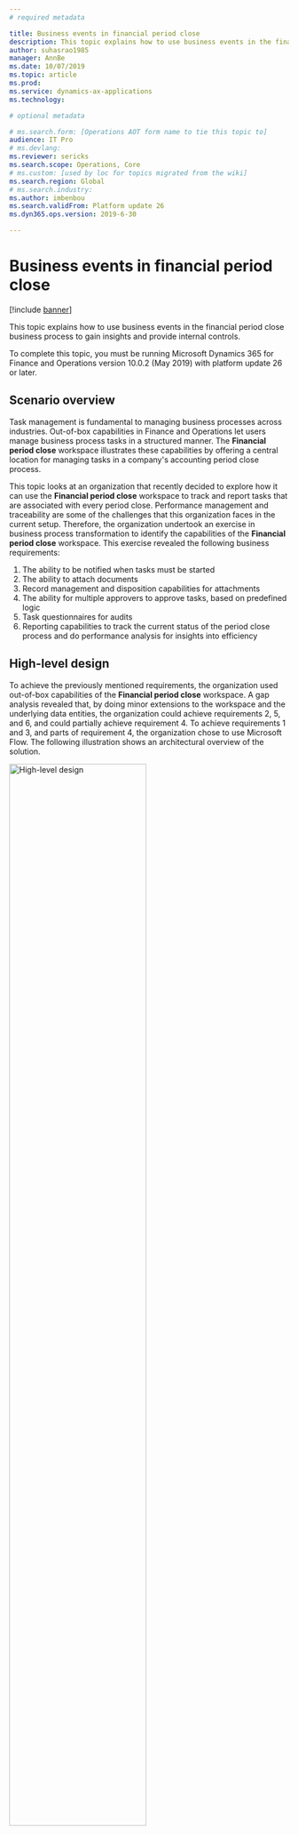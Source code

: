```yaml
---
# required metadata

title: Business events in financial period close
description: This topic explains how to use business events in the financial period close business process to gain insights and provide internal controls.
author: suhasrao1985
manager: AnnBe
ms.date: 10/07/2019
ms.topic: article
ms.prod: 
ms.service: dynamics-ax-applications
ms.technology: 

# optional metadata

# ms.search.form: [Operations AOT form name to tie this topic to]
audience: IT Pro
# ms.devlang: 
ms.reviewer: sericks
ms.search.scope: Operations, Core
# ms.custom: [used by loc for topics migrated from the wiki]
ms.search.region: Global 
# ms.search.industry: 
ms.author: imbenbou
ms.search.validFrom: Platform update 26
ms.dyn365.ops.version: 2019-6-30 

---
```


# Business events in financial period close
[!include [banner](../../includes/banner.md)]

This topic explains how to use business events in the financial period close business process to gain insights and provide internal controls.

To complete this topic, you must be running Microsoft Dynamics 365 for Finance and Operations version 10.0.2 (May 2019) with platform update 26 or later.

## Scenario overview

Task management is fundamental to managing business processes across industries. Out-of-box capabilities in Finance and Operations let users manage business process tasks in a structured manner. The **Financial period close** workspace illustrates these capabilities by offering a central location for managing tasks in a company's accounting period close process.

This topic looks at an organization that recently decided to explore how it can use the **Financial period close** workspace to track and report tasks that are associated with every period close. Performance management and traceability are some of the challenges that this organization faces in the current setup. Therefore, the organization undertook an exercise in business process transformation to identify the capabilities of the **Financial period close** workspace. This exercise revealed the following business requirements:

1. The ability to be notified when tasks must be started
2. The ability to attach documents
3. Record management and disposition capabilities for attachments
4. The ability for multiple approvers to approve tasks, based on predefined logic
5. Task questionnaires for audits
6. Reporting capabilities to track the current status of the period close process and do performance analysis for insights into efficiency

## High-level design

To achieve the previously mentioned requirements, the organization used out-of-box capabilities of the **Financial period close** workspace. A gap analysis revealed that, by doing minor extensions to the workspace and the underlying data entities, the organization could achieve requirements 2, 5, and 6, and could partially achieve requirement 4. To achieve requirements 1 and 3, and parts of requirement 4, the organization chose to use Microsoft Flow. The following illustration shows an architectural overview of the solution.

<img alt="High-level design" src="../../media/Image1.PNG" width="70%">

## Managing attachments by using Microsoft Flow and SharePoint Online

Accountants view their tasks in the **Financial period close** workspace and start to work on them. Attachments are added to the task by using a SharePoint Online document type. SharePoint triggers in Microsoft Flow are used to trigger the flow that is shown in the following illustration. This flow updates the SharePoint metadata with metadata from the task in the **Financial period close** workspace. SharePoint columns were created for this purpose in the document library. A separate attachment data entity was created to hold the attachment metadata for every attachment that is added to the **Financial period close** workspace. Fields from the custom entity were mapped to the SharePoint Online columns in the flow. When documents that use the specified document type are created in the predefined SharePoint Online library, Microsoft Flow is triggered, obtains the metadata from the custom data entity, and updates the document's metadata columns in SharePoint Online.

<img alt="Flow for managing attachments" src="../../media/Image2.png" width="70%">

## Enabling internal controls by using business events and Microsoft Flow

As accountants complete their tasks, and the tasks become ready for review, the value of the **Review status** custom field is updated to **Ready for review**. The Flow gets triggered by the **When the change-based alert is triggered** business event when this update is made. The payload of this business event contains the task name and the area name. The flow uses the combination of the task name and area name, together with the value of the **Review status** field, to route the task through an email-based workflow that is orchestrated by Microsoft Flow. The flow waits for approval, add new comments to the task log, and updates the task in the **Financial period close** workspace in Finance and Operations, based on both the outcome of the approval process and related metadata. Custom data entities were built in Finance and Operations to query and update the **Financial period close** workspace by using Microsoft Flow.

### Subscribing to the business event

The following example describes the general steps for subscribing to a change-based alert business event.

1. Add the Finance and Operations connector trigger to the Microsoft Flow app, and subscribe to the change-based alert business event.

    <img alt="Subscribing to the business event" src="../../media/Image3.png" width="70%">

2. Parse the business event payload.

    When the business event is triggered in Finance and Operations, it triggers Microsoft Flow. This business event contains a payload. In this step, the payload is parsed, and the required variables are initialized.

    <img alt="Parsing the business event payload" src="../../media/Image4.PNG" width="70%">

3. Retrieve the task from Finance and Operations, based on the values from the payload.

    When the task is updated in Finance and Operations, the business event triggers Microsoft Flow. At that point, after the payload has been parsed, you will know basic information about the task. In this step, the custom data entity is used to retrieve more information about the task.

    <img alt="Retrieving the task" src="../../media/Image5.png" width="70%">

4. Retrieve approvers from the Microsoft Excel file, based on the criteria.

    Next, you must determine the list of approvers, so that you can send the approval request in the appropriate manner. This list is a custom Excel file in a SharePoint Online library. In this step, you query the Excel file to get the list of approvers. You also get the links to the attachments for each task, so that you can send the attachments to the approvers.

    <img alt="Retrieving approvers" src="../../media/Image6.png" width="70%">

5. Prepare to send the request for approval.

    In this step, you prepare Microsoft Flow to send the approval request by using all the information that was gathered and assembled in the previous step.

    <img alt="Preparing to send the request for approval, part 1" src="../../media/Image7.png" width="70%">

    <img alt="Preparing to send the request for approval, part 2" src="../../media/Image8.png" width="70%">

    <img alt="Preparing to send the request for approval, part 3" src="../../media/Image9.png" width="70%">

6. Start the approval process.

    In this step, the approval request is sent from Microsoft Flow.

    <img alt="Starting the approval process" src="../../media/Image10.png" width="70%">

7. Process the approval action that is taken by approvers.

    After the approvers receive the approval request and take action, the flow is notified, and additional processing is done.

    <img alt="Processing the approval action" src="../../media/Image11.png" width="70%">

8. Update the task in Finance and Operations with the approval outcome.

    Based on the outcome of the approval process, the task in Finance and Operations is updated with the result.

    <img alt="Updating the task in Finance and Operations, part 1" src="../../media/Image12.png" width="70%">

    <img alt="Updating the task in Finance and Operations, part 2" src="../../media/Image13.png" width="70%">

## Conclusion

For the business requirements of the organization that is described in this topic, this solution involves minimal development and relies mostly on the **Financial period close** workspace, business events, SharePoint Online, and Microsoft Flow to drive functionality. Development is restricted to the addition of fields to Finance and Operations pages, the creation of custom data entities, and changes to page labels. Microsoft Flow also provides greater flexibility in the approval process. Because the solution takes advantage of the various applications in the Microsoft Office 365 suite, internal users can use applications that they are already familiar with. Therefore, the amount of change management that is required is limited.

In conclusion, business events offer unique opportunities for extending Finance and Operations functionality but also let you avoid extensive in-app customizations. Here are some things to consider before you start to use business events:

- Establish the security requirements of your solution. Business events honor role-based security in Finance and Operations. This behavior can be beneficial in some use cases.
- Business events functionality continues to get enhanced. Be on the lookout for new capabilities.

Business events and Microsoft Flow offer great opportunities for implementing low-code or no-code extensions to Finance and Operations. The important thing is that you identify opportunities where this framework can help, but that you also understand some of the limitations.
